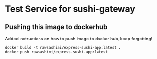 # Test Service for sushi-gateway

## Pushing this image to dockerhub

Added instructions on how to push image to docker hub, keep forgetting!

```
docker build -t rawsashimi/express-sushi-app:latest .
docker push rawsashimi/express-sushi-app:latest
```
